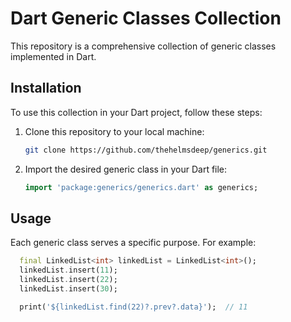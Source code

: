 
# Dart Generic Classes Collection

This repository is a comprehensive collection of generic classes implemented in Dart.


## Installation

To use this collection in your Dart project, follow these steps:

1. Clone this repository to your local machine:

    ```sh
    git clone https://github.com/thehelmsdeep/generics.git
    ```
2. Import the desired generic class in your Dart file:

    ```dart
    import 'package:generics/generics.dart' as generics;
    ```
## Usage

Each generic class serves a specific purpose. For example:

```dart
  final LinkedList<int> linkedList = LinkedList<int>();
  linkedList.insert(11);
  linkedList.insert(22);
  linkedList.insert(30);

  print('${linkedList.find(22)?.prev?.data}');  // 11
```
